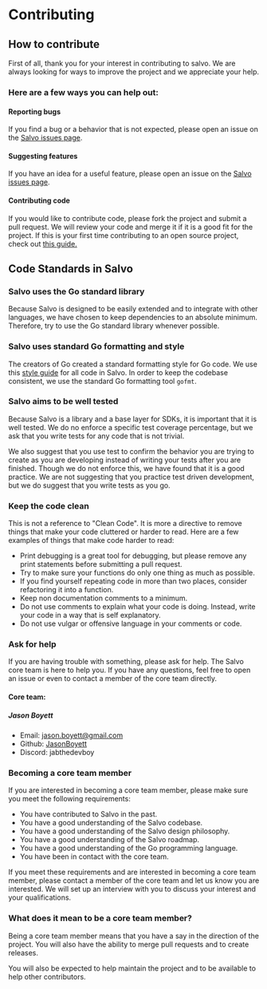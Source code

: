 # Contributing
## How to contribute
First of all, thank you for your interest in contributing to salvo. 
We are always looking for ways to improve the project and we appreciate your help.

### Here are a few ways you can help out:
#### Reporting bugs
If you find a bug or a behavior that is not expected, please open an issue on the 
[Salvo issues page](http://github.com/JasonBoyett/salvo/issues).
#### Suggesting features
If you have an idea for a useful feature, please open an issue on the
[Salvo issues page](http://github.com/JasonBoyett/salvo/issues).
#### Contributing code
If you would like to contribute code, please fork the project and submit a pull request.
We will review your code and merge it if it is a good fit for the project. 
If this is your first time contributing to an open source project, check out 
[this guide.](https://docs.github.com/en/get-started/quickstart/contributing-to-projects)

## Code Standards in Salvo
### Salvo uses the Go standard library
Because Salvo is designed to be easily extended and to integrate with
other languages, we have chosen to keep dependencies to an absolute minimum.
Therefore, try to use the Go standard library whenever possible.

### Salvo uses standard Go formatting and style 
The creators of Go created a standard formatting style for Go code.
We use this [style guide](https://go.dev/doc/effective_go#formatting)
for all code in Salvo.
In order to keep the codebase consistent, 
we use the standard Go formatting tool `gofmt`.

### Salvo aims to be well tested
Because Salvo is a library and a base layer for SDKs,
it is important that it is well tested.
We do no enforce a specific test coverage percentage,
but we ask that you write tests for any code that is not trivial.

We also suggest that you use test to confirm the behavior you are trying to create as 
you are developing instead of writing your tests after you are finished.
Though we do not enforce this, we have found that it is a good practice.
We are not suggesting that you practice test driven development,
but we do suggest that you write tests as you go.

### Keep the code clean
This is not a reference to "Clean Code". It is more a directive to remove things
that make your code cluttered or harder to read.
Here are a few examples of things that make code harder to read:
- Print debugging is a great tool for debugging,
but please remove any print statements before submitting a pull request.
- Try to make sure your functions do only one thing as much as possible.
- If you find yourself repeating code in more than two places,
consider refactoring it into a function.
- Keep non documentation comments to a minimum.
- Do not use comments to explain what your code is doing.
Instead, write your code in a way that is self explanatory.
- Do not use vulgar or offensive language in your comments or code.

### Ask for help
If you are having trouble with something, please ask for help.
The Salvo core team is here to help you.
If you have any questions, feel free to open an issue or even to contact
a member of the core team directly.

#### Core team:
##### Jason Boyett
- Email: jason.boyett@gmail.com
- Github: [JasonBoyett](http://github.com/JasonBoyett)
- Discord: jabthedevboy

### Becoming a core team member
If you are interested in becoming a core team member,
please make sure you meet the following requirements:
- You have contributed to Salvo in the past.
- You have a good understanding of the Salvo codebase.
- You have a good understanding of the Salvo design philosophy.
- You have a good understanding of the Salvo roadmap.
- You have a good understanding of the Go programming language.
- You have been in contact with the core team.

If you meet these requirements and are interested in becoming a core team member,
please contact a member of the core team and let us know you are interested.
We will set up an interview with you to discuss your interest and your qualifications.

### What does it mean to be a core team member?
Being a core team member means that you have a say in the direction of the project.
You will also have the ability to merge pull requests and to create releases.

You will also be expected to help maintain the project and to be available to help
other contributors.







